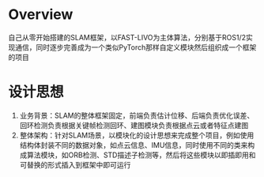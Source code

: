 # Overview
自己从零开始搭建的SLAM框架，以FAST-LIVO为主体算法，分别基于ROS1/2实现通信，同时逐步完善成为一个类似PyTorch那样自定义模块然后组织成一个框架的项目

# 设计思想

1. 业务背景：SLAM的整体框架固定，前端负责估计位移、后端负责优化误差、回环检测负责根据关键帧检测回环、建图模块负责根据点云或者特征点建图
2. 整体架构：针对SLAM场景，以模块化的设计思想来完成整个项目，例如使用结构体封装不同的数据对象，如点云信息、IMU信息，同时使用不同的类来构成算法模块，如ORB检测、STD描述子检测等，然后将这些模块以即插即用和可替换的形式插入到框架中即可运行